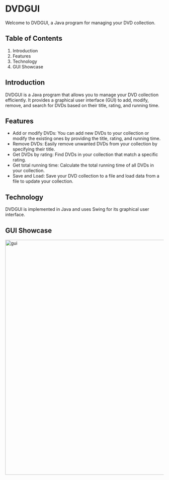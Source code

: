 # DVDGUI

Welcome to DVDGUI, a Java program for managing your DVD collection.

## Table of Contents
1. Introduction
2. Features
3. Technology
4. GUI Showcase

## Introduction
DVDGUI is a Java program that allows you to manage your DVD collection efficiently. It provides a graphical user interface (GUI) to add, modify, remove, and search for DVDs based on their title, rating, and running time.

## Features
- Add or modify DVDs: You can add new DVDs to your collection or modify the existing ones by providing the title, rating, and running time.
- Remove DVDs: Easily remove unwanted DVDs from your collection by specifying their title.
- Get DVDs by rating: Find DVDs in your collection that match a specific rating.
- Get total running time: Calculate the total running time of all DVDs in your collection.
- Save and Load: Save your DVD collection to a file and load data from a file to update your collection.

## Technology
DVDGUI is implemented in Java and uses Swing for its graphical user interface.

## GUI Showcase
<img width="747" alt="gui" src="https://github.com/dsingh44/DVDGUI/assets/80799486/f8fa32e8-f378-4414-86c4-b4674278ea22">

